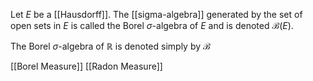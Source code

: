 Let $E$ be a [[Hausdorff]]. 
The [[sigma-algebra]] generated by the set of open sets in $E$ 
is called the Borel $\sigma$-algebra of $E$ and is denoted $\mathcal{B}(E)$. 

The Borel $\sigma$-algebra of $\mathbb{R}$ is denoted simply by $\mathcal{B}$

[[Borel Measure]]
[[Radon Measure]]
